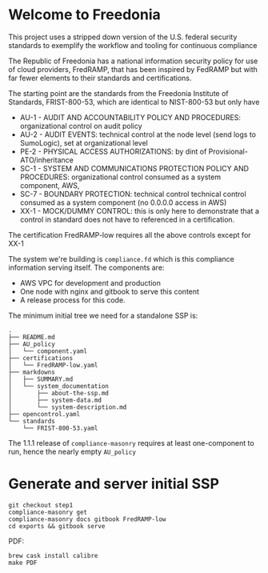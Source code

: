 Welcome to Freedonia
====================

This project uses a stripped down version of the U.S. federal security standards to exemplify the workflow and tooling for continuous compliance

The Republic of Freedonia has a national information security policy for use of cloud providers, FredRAMP, that has been inspired by FedRAMP but with far fewer elements to their standards and certifications.

The starting point are the standards from the Freedonia Institute of Standards, FRIST-800-53, which are identical to NIST-800-53 but only have

* AU-1 - AUDIT AND ACCOUNTABILITY POLICY AND PROCEDURES: organizational control on audit policy
* AU-2 - AUDIT EVENTS: technical control at the node level (send logs to SumoLogic), set at organizational level
* PE-2 - PHYSICAL ACCESS AUTHORIZATIONS: by dint of Provisional-ATO/inheritance
* SC-1 - SYSTEM AND COMMUNICATIONS PROTECTION POLICY AND PROCEDURES: organizational control consumed as a system component, AWS,
* SC-7 - BOUNDARY PROTECTION: technical control technical control consumed as a system component (no 0.0.0.0 access in AWS)
* XX-1 - MOCK/DUMMY CONTROL: this is only here to demonstrate that a control in standard does not have to referenced in a certification.

The certification FredRAMP-low requires all the above controls except for XX-1

The system we're building is `compliance.fd` which is this compliance information serving itself.  The components are:
- AWS VPC for development and production
- One node with nginx and gitbook to serve this content
- A release process for this code.


The minimum initial tree we need for a standalone SSP is:

```
.
├── README.md
├── AU_policy
│   └── component.yaml
├── certifications
│   └── FredRAMP-low.yaml
├── markdowns
│   ├── SUMMARY.md
│   └── system_documentation
│       ├── about-the-ssp.md
│       ├── system-data.md
│       └── system-description.md
├── opencontrol.yaml
└── standards
    └── FRIST-800-53.yaml
```

The 1.1.1 release of `compliance-masonry` requires at least one-component to run, hence the nearly empty `AU_policy`

Generate and server initial SSP
============


```
git checkout step1
compliance-masonry get
compliance-masonry docs gitbook FredRAMP-low
cd exports && gitbook serve
```

PDF:
```
brew cask install calibre
make PDF
```
